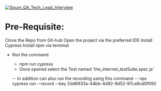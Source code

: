 [![Soum_QA_Tech_Lead_Interview](https://img.shields.io/endpoint?url=https://dashboard.cypress.io/badge/detailed/ecw8af&style=flat&logo=cypress)](https://dashboard.cypress.io/projects/ecw8af/runs)

# Pre-Requisite:
Clone the Repo from Git-hub
Open the project via the preferred IDE
Install Cypress
Install npm via terminal

- Run the command 
  - npm run cypress
  - Once opened select the Test named 'the_internet_testSuite.spec.js'
  
  -- In addition can also run the recording using this command
  -- npx cypress run --record --key 2dd6933a-44bb-4d92-8d52-97ca6cd0f092

